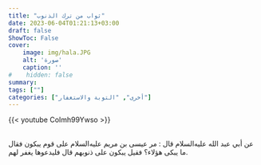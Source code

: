 ```yaml
---
title: "ثواب من ترك الذنوب"
date: 2023-06-04T01:21:13+03:00
draft: false
ShowToc: False
cover:
    image: img/hala.JPG
    alt: 'صورة'
    caption: ''
#    hidden: false
summary: 
tags: [""]
categories: ["أخرى", "التوبة والاستغفار"]
---
```

{{< youtube CoImh99Ywso >}}  
 <br>

عن أبي عبد الله عليه‌السلام قال : مر عيسى بن مريم عليه‌السلام على قوم
يبكون فقال ما يبكى هؤلاء؟ فقيل يبكون على ذنوبهم قال فليدعوها
يغفر لهم.

